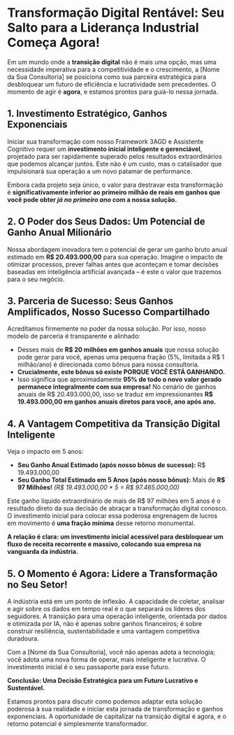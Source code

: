 # Transformação Digital Rentável: Seu Salto para a Liderança Industrial Começa Agora!

Em um mundo onde a **transição digital** não é mais uma opção, mas uma necessidade imperativa para a competitividade e o crescimento, a [Nome da Sua Consultoria] se posiciona como sua parceira estratégica para desbloquear um futuro de eficiência e lucratividade sem precedentes. O momento de agir é **agora**, e estamos prontos para guiá-lo nessa jornada.

## 1. Investimento Estratégico, Ganhos Exponenciais

Iniciar sua transformação com nosso Framework 3AGD e Assistente Cognitivo requer um **investimento inicial inteligente e gerenciável**, projetado para ser rapidamente superado pelos resultados extraordinários que podemos alcançar juntos. Este não é um custo, mas o catalisador que impulsionará sua operação a um novo patamar de performance.

Embora cada projeto seja único, o valor para destravar esta transformação é **significativamente inferior ao primeiro milhão de reais em ganhos que você pode obter *já no primeiro ano* com a nossa solução.**

## 2. O Poder dos Seus Dados: Um Potencial de Ganho Anual Milionário

Nossa abordagem inovadora tem o potencial de gerar um ganho bruto anual estimado em **R$ 20.493.000,00** para sua operação. Imagine o impacto de otimizar processos, prever falhas antes que aconteçam e tomar decisões baseadas em inteligência artificial avançada – é este o valor que trazemos para o seu negócio.

## 3. Parceria de Sucesso: Seus Ganhos Amplificados, Nosso Sucesso Compartilhado

Acreditamos firmemente no poder da nossa solução. Por isso, nosso modelo de parceria é transparente e alinhado:

*   Desses mais de **R$ 20 milhões em ganhos anuais** que nossa solução pode gerar para você, apenas uma pequena fração (5%, limitada a R$ 1 milhão/ano) é direcionada como bônus para nossa consultoria.
*   **Crucialmente, este bônus só existe PORQUE VOCÊ ESTÁ GANHANDO.**
*   Isso significa que aproximadamente **95% de todo o novo valor gerado permanece integralmente com sua empresa!** No cenário de ganhos anuais de R$ 20.493.000,00, isso se traduz em impressionantes **R$ 19.493.000,00 em ganhos anuais diretos para você, ano após ano.**

## 4. A Vantagem Competitiva da Transição Digital Inteligente

Veja o impacto em 5 anos:

*   **Seu Ganho Anual Estimado (após nosso bônus de sucesso):** R$ 19.493.000,00
*   **Seu Ganho Total Estimado em 5 Anos (após nosso bônus):** Mais de **R$ 97 Milhões!**
    *(R$ 19.493.000,00 * 5 = R$ 97.465.000,00)*

Este ganho líquido extraordinário de mais de R$ 97 milhões em 5 anos é o resultado direto da sua decisão de abraçar a transformação digital conosco. O investimento inicial para colocar essa poderosa engrenagem de lucros em movimento é **uma fração mínima** desse retorno monumental.

**A relação é clara: um investimento inicial acessível para desbloquear um fluxo de receita recorrente e massivo, colocando sua empresa na vanguarda da indústria.**

## 5. O Momento é Agora: Lidere a Transformação no Seu Setor!

A indústria está em um ponto de inflexão. A capacidade de coletar, analisar e agir sobre os dados em tempo real é o que separará os líderes dos seguidores. A transição para uma operação inteligente, orientada por dados e otimizada por IA, não é apenas sobre ganhos financeiros; é sobre construir resiliência, sustentabilidade e uma vantagem competitiva duradoura.

Com a [Nome da Sua Consultoria], você não apenas adota a tecnologia; você adota uma nova forma de operar, mais inteligente e lucrativa. O investimento inicial é o seu passaporte para esse futuro.

**Conclusão: Uma Decisão Estratégica para um Futuro Lucrativo e Sustentável.**

Estamos prontos para discutir como podemos adaptar esta solução poderosa à sua realidade e iniciar esta jornada de transformação e ganhos exponenciais. A oportunidade de capitalizar na transição digital é agora, e o retorno potencial é simplesmente transformador.